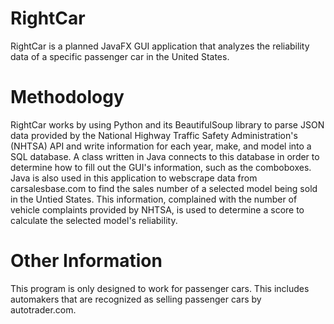 # RightCar
RightCar is a planned JavaFX GUI application that analyzes the reliability data of a specific passenger car in the United States. 

# Methodology
RightCar works by using Python and its BeautifulSoup library to parse JSON data provided by the National Highway Traffic Safety Administration's (NHTSA) API and write
information for each year, make, and model into a SQL database. A class written in Java connects to this database in order to determine how to fill out the GUI's
information, such as the comboboxes. Java is also used in this application to webscrape data from carsalesbase.com to find the sales number of a selected model
being sold in the Untied States. This information, complained with the number of vehicle complaints provided by NHTSA, is used to determine a score to calculate the 
selected model's reliability.

# Other Information
This program is only designed to work for passenger cars. This includes automakers that are recognized as selling passenger cars by autotrader.com.

